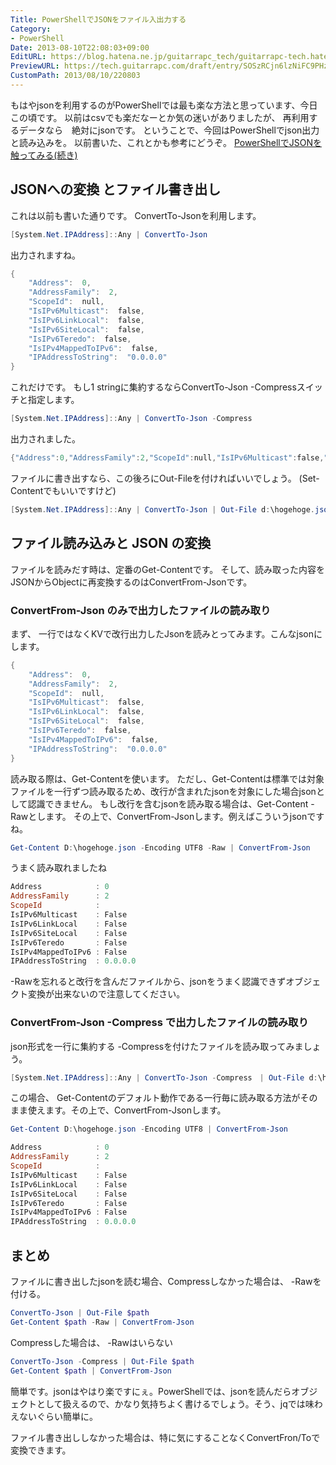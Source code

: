 ```yaml
---
Title: PowerShellでJSONをファイル入出力する
Category:
- PowerShell
Date: 2013-08-10T22:08:03+09:00
EditURL: https://blog.hatena.ne.jp/guitarrapc_tech/guitarrapc-tech.hatenablog.com/atom/entry/6802418398340959804
PreviewURL: https://tech.guitarrapc.com/draft/entry/SOSzRCjn6lzNiFC9PHzTRE4pJTs
CustomPath: 2013/08/10/220803
---
```


<!--
Date: 2013-08-10T22:08:03+09:00
URL: https://tech.guitarrapc.com/entry/2013/08/10/220803
-->

もはやjsonを利用するのがPowerShellでは最も楽な方法と思っています、今日この頃です。 以前はcsvでも楽だなーとか気の迷いがありましたが、 再利用するデータなら　絶対にjsonです。 ということで、今回はPowerShellでjson出力と読み込みを。 以前書いた、これとかも参考にどうぞ。 [PowerShellでJSONを触ってみる(続き)](http://guitarrapc.wordpress.com/2013/03/05/powershell%E3%81%A7json%E3%82%92%E8%A7%A6%E3%81%A3%E3%81%A6%E3%81%BF%E3%82%8B%E7%B6%9A%E3%81%8D/)

## JSONへの変換 とファイル書き出し
これは以前も書いた通りです。 ConvertTo-Jsonを利用します。

```ps1
[System.Net.IPAddress]::Any | ConvertTo-Json
```

出力されますね。

```ps1
{
    "Address":  0,
    "AddressFamily":  2,
    "ScopeId":  null,
    "IsIPv6Multicast":  false,
    "IsIPv6LinkLocal":  false,
    "IsIPv6SiteLocal":  false,
    "IsIPv6Teredo":  false,
    "IsIPv4MappedToIPv6":  false,
    "IPAddressToString":  "0.0.0.0"
}
```

これだけです。 もし1 stringに集約するならConvertTo-Json -Compressスイッチと指定します。

```ps1
[System.Net.IPAddress]::Any | ConvertTo-Json -Compress
```

出力されました。

```ps1
{"Address":0,"AddressFamily":2,"ScopeId":null,"IsIPv6Multicast":false,"IsIPv6LinkLocal":false,"IsIPv6SiteLocal":false,"IsIPv6Teredo":false,"IsIPv4MappedToIPv6":false,"IPAddressToString":"0.0.0.0"}
```

ファイルに書き出すなら、この後ろにOut-Fileを付ければいいでしょう。 (Set-Contentでもいいですけど)

```ps1
[System.Net.IPAddress]::Any | ConvertTo-Json | Out-File d:\hogehoge.json -Encoding utf8 -Append
```

## ファイル読み込みと JSON の変換
ファイルを読みだす時は、定番のGet-Contentです。 そして、読み取った内容をJSONからObjectに再変換するのはConvertFrom-Jsonです。
### ConvertFrom-Json のみで出力したファイルの読み取り
まず、 一行ではなくKVで改行出力したJsonを読みとってみます。こんなjsonにします。

```ps1
{
    "Address":  0,
    "AddressFamily":  2,
    "ScopeId":  null,
    "IsIPv6Multicast":  false,
    "IsIPv6LinkLocal":  false,
    "IsIPv6SiteLocal":  false,
    "IsIPv6Teredo":  false,
    "IsIPv4MappedToIPv6":  false,
    "IPAddressToString":  "0.0.0.0"
}
```

読み取る際は、Get-Contentを使います。
ただし、Get-Contentは標準では対象ファイルを一行ずつ読み取るため、改行が含まれたjsonを対象にした場合jsonとして認識できません。
もし改行を含むjsonを読み取る場合は、Get-Content -Rawとします。 その上で、ConvertFrom-Jsonします。例えばこういうjsonですね。

```ps1
Get-Content D:\hogehoge.json -Encoding UTF8 -Raw | ConvertFrom-Json
```

うまく読み取れましたね

```ps1
Address            : 0
AddressFamily      : 2
ScopeId            :
IsIPv6Multicast    : False
IsIPv6LinkLocal    : False
IsIPv6SiteLocal    : False
IsIPv6Teredo       : False
IsIPv4MappedToIPv6 : False
IPAddressToString  : 0.0.0.0
```

-Rawを忘れると改行を含んだファイルから、jsonをうまく認識できずオブジェクト変換が出来ないので注意してください。
### ConvertFrom-Json -Compress で出力したファイルの読み取り
json形式を一行に集約する -Compressを付けたファイルを読み取ってみましょう。

```ps1
[System.Net.IPAddress]::Any | ConvertTo-Json -Compress　| Out-File d:\hogehoge.json -Encoding utf8 -Append
```

この場合、 Get-Contentのデフォルト動作である一行毎に読み取る方法がそのまま使えます。その上で、ConvertFrom-Jsonします。

```ps1
Get-Content D:\hogehoge.json -Encoding UTF8 | ConvertFrom-Json
```


```ps1
Address            : 0
AddressFamily      : 2
ScopeId            :
IsIPv6Multicast    : False
IsIPv6LinkLocal    : False
IsIPv6SiteLocal    : False
IsIPv6Teredo       : False
IsIPv4MappedToIPv6 : False
IPAddressToString  : 0.0.0.0
```

## まとめ
ファイルに書き出したjsonを読む場合、Compressしなかった場合は、 -Rawを付ける。

```ps1
ConvertTo-Json | Out-File $path
Get-Content $path -Raw | ConvertFrom-Json
```

Compressした場合は、 -Rawはいらない

```ps1
ConvertTo-Json -Compress | Out-File $path
Get-Content $path | ConvertFrom-Json
```

簡単です。jsonはやはり楽ですにぇ。PowerShellでは、jsonを読んだらオブジェクトとして扱えるので、かなり気持ちよく書けるでしょう。そう、jqでは味わえないぐらい簡単に。

ファイル書き出ししなかった場合は、特に気にすることなくConvertFron/Toで変換できます。
